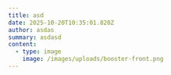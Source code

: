 ```yaml
---
title: asd
date: 2025-10-20T10:35:01.820Z
author: asdas
summary: asdasd
content:
  - type: image
    image: /images/uploads/booster-front.png
---
```

